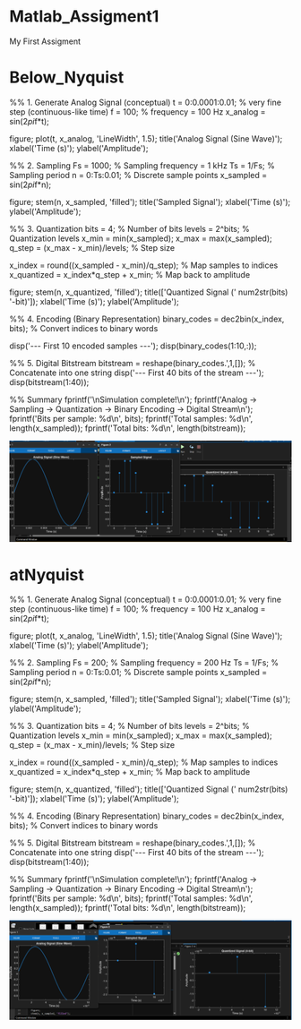 # Matlab_Assigment1
My First Assigment
# Below_Nyquist
%% 1. Generate Analog Signal (conceptual)
t = 0:0.0001:0.01; % very fine step (continuous-like time)
f = 100; % frequency = 100 Hz
x_analog = sin(2*pi*f*t);

figure;
plot(t, x_analog, 'LineWidth', 1.5);
title('Analog Signal (Sine Wave)');
xlabel('Time (s)'); ylabel('Amplitude');

%% 2. Sampling
Fs = 1000; % Sampling frequency = 1 kHz
Ts = 1/Fs; % Sampling period
n = 0:Ts:0.01; % Discrete sample points
x_sampled = sin(2*pi*f*n);

figure;
stem(n, x_sampled, 'filled');
title('Sampled Signal');
xlabel('Time (s)'); ylabel('Amplitude');

%% 3. Quantization
bits = 4; % Number of bits
levels = 2^bits; % Quantization levels
x_min = min(x_sampled);
x_max = max(x_sampled);
q_step = (x_max - x_min)/levels; % Step size

x_index = round((x_sampled - x_min)/q_step); % Map samples to indices
x_quantized = x_index*q_step + x_min; % Map back to amplitude

figure;
stem(n, x_quantized, 'filled');
title(['Quantized Signal (' num2str(bits) '-bit)']);
xlabel('Time (s)'); ylabel('Amplitude');



%% 4. Encoding (Binary Representation)
binary_codes = dec2bin(x_index, bits); % Convert indices to binary words

disp('--- First 10 encoded samples ---');
disp(binary_codes(1:10,:));

%% 5. Digital Bitstream
bitstream = reshape(binary_codes.',1,[]); % Concatenate into one string
disp('--- First 40 bits of the stream ---');
disp(bitstream(1:40));

%% Summary
fprintf('\nSimulation complete!\n');
fprintf('Analog -> Sampling -> Quantization -> Binary Encoding -> Digital Stream\n');
fprintf('Bits per sample: %d\n', bits);
fprintf('Total samples: %d\n', length(x_sampled));
fprintf('Total bits: %d\n', length(bitstream)); 


![image](/images/ss1.png)

# atNyquist

%% 1. Generate Analog Signal (conceptual)
t = 0:0.0001:0.01; % very fine step (continuous-like time)
f = 100; % frequency = 100 Hz
x_analog = sin(2*pi*f*t);

figure;
plot(t, x_analog, 'LineWidth', 1.5);
title('Analog Signal (Sine Wave)');
xlabel('Time (s)'); ylabel('Amplitude');



%% 2. Sampling
Fs = 200; % Sampling frequency = 200 Hz
Ts = 1/Fs; % Sampling period
n = 0:Ts:0.01; % Discrete sample points
x_sampled = sin(2*pi*f*n);

figure;
stem(n, x_sampled, 'filled');
title('Sampled Signal');
xlabel('Time (s)'); ylabel('Amplitude');



%% 3. Quantization
bits = 4; % Number of bits
levels = 2^bits; % Quantization levels
x_min = min(x_sampled);
x_max = max(x_sampled);
q_step = (x_max - x_min)/levels; % Step size

x_index = round((x_sampled - x_min)/q_step); % Map samples to indices
x_quantized = x_index*q_step + x_min; % Map back to amplitude

figure;
stem(n, x_quantized, 'filled');
title(['Quantized Signal (' num2str(bits) '-bit)']);
xlabel('Time (s)'); ylabel('Amplitude');



%% 4. Encoding (Binary Representation)
binary_codes = dec2bin(x_index, bits); % Convert indices to binary words



%% 5. Digital Bitstream
bitstream = reshape(binary_codes.',1,[]); % Concatenate into one string
disp('--- First 40 bits of the stream ---');
disp(bitstream(1:40));



%% Summary
fprintf('\nSimulation complete!\n');
fprintf('Analog -> Sampling -> Quantization -> Binary Encoding -> Digital Stream\n');
fprintf('Bits per sample: %d\n', bits);
fprintf('Total samples: %d\n', length(x_sampled));
fprintf('Total bits: %d\n', length(bitstream));


![image](/images/ss2.png)
